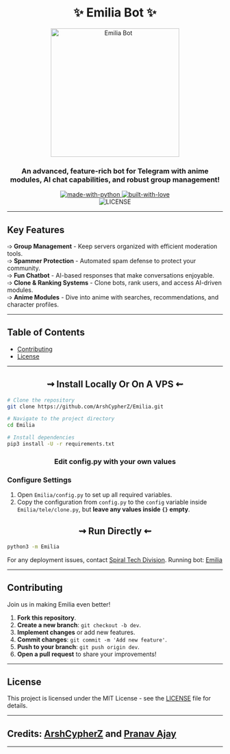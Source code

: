 <h1 align="center"> 
    ✨ Emilia Bot ✨ 
</h1>

<p align="center">
    <img src="https://pic-bstarstatic.akamaized.net/ugc/9e98b6c8872450f3e8b19e0d0aca02deff02981f.jpg" alt="Emilia Bot" width="300"/>
</p>

<h3 align="center"> 
An advanced, feature-rich bot for Telegram with anime modules, AI chat capabilities, and robust group management!
</h3>

<p align="center">
    <a href="https://python.org">
        <img src="http://forthebadge.com/images/badges/made-with-python.svg" alt="made-with-python">
    </a>
    <a href="https://github.com/ArshCypherZ">
        <img src="http://ForTheBadge.com/images/badges/built-with-love.svg" alt="built-with-love">
    </a>
    <br>
    <img src="https://img.shields.io/github/license/ArshCypherZ/Emilia?style=for-the-badge" alt="LICENSE">
</p>

---

## Key Features

➩ **Group Management** - Keep servers organized with efficient moderation tools.  
➩ **Spammer Protection** - Automated spam defense to protect your community.  
➩ **Fun Chatbot** - AI-based responses that make conversations enjoyable.  
➩ **Clone & Ranking Systems** - Clone bots, rank users, and access AI-driven modules.  
➩ **Anime Modules** - Dive into anime with searches, recommendations, and character profiles.

---

## Table of Contents

- [Contributing](#contributing)
- [License](#license)

---

<h2 align="center"> 
   ⇝ Install Locally Or On A VPS ⇜
</h2>

```bash
# Clone the repository
git clone https://github.com/ArshCypherZ/Emilia.git

# Navigate to the project directory
cd Emilia

# Install dependencies
pip3 install -U -r requirements.txt
```

<h3 align="center"> 
    Edit <b>config.py</b> with your own values
</h3>

### Configure Settings

1. Open `Emilia/config.py` to set up all required variables.
2. Copy the configuration from `config.py` to the `config` variable inside `Emilia/tele/clone.py`, but **leave any values inside `{}` empty**.

<h2 align="center"> 
   ⇝ Run Directly ⇜
</h2>

```bash
python3 -m Emilia
```

For any deployment issues, contact [Spiral Tech Division](https://t.me/SpiralTechDivision). Running bot: [Emilia](https://t.me/Elf_Robot)


--- 
## Contributing

Join us in making Emilia even better!

1. **Fork this repository**.
2. **Create a new branch**: `git checkout -b dev`.
3. **Implement changes** or add new features.
4. **Commit changes**: `git commit -m 'Add new feature'`.
5. **Push to your branch**: `git push origin dev`.
6. **Open a pull request** to share your improvements!

---

## License

This project is licensed under the MIT License - see the [LICENSE](LICENSE) file for details.

---

## Credits: [ArshCypherZ](https://github.com/ArshCypherZ) and [Pranav Ajay](https://github.com/itspranavajay)

---
